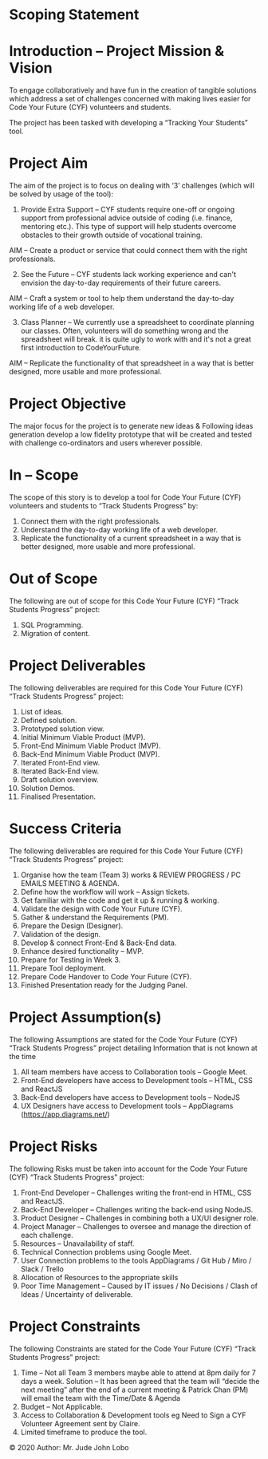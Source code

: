 # Scoping Statement

# Introduction – Project Mission & Vision

To engage collaboratively and have fun in the creation of tangible solutions which address a set of challenges concerned with making lives easier for Code Your Future (CYF) volunteers and students.

The project has been tasked with developing a “Tracking Your Students” tool.

# Project Aim

The aim of the project is to focus on dealing with ‘3’ challenges (which will be solved by usage of the tool):

1. Provide Extra Support – CYF students require one-off or ongoing support from professional advice outside of coding (i.e. finance, mentoring etc.). This type of support will help students overcome obstacles to their growth outside of vocational training.

AIM – Create a product or service that could connect them with the right professionals.

2. See the Future – CYF students lack working experience and can't envision the day-to-day requirements of their future careers.

AIM – Craft a system or tool to help them understand the day-to-day working life of a web developer.

3. Class Planner – We currently use a spreadsheet to coordinate planning our classes. Often, volunteers will do something wrong and the spreadsheet will break. it is quite ugly to work with and it's not a great first introduction to CodeYourFuture.

AIM – Replicate the functionality of that spreadsheet in a way that is better designed, more usable and more professional.

# Project Objective

The major focus for the project is to generate new ideas & Following ideas generation develop a low fidelity prototype that will be created and tested with challenge co-ordinators and users wherever possible.

# In – Scope

The scope of this story is to develop a tool for Code Your Future (CYF) volunteers and students to “Track Students Progress” by:

1. Connect them with the right professionals.
2. Understand the day-to-day working life of a web developer.
3. Replicate the functionality of a current spreadsheet in a way that is better designed, more usable and more professional.

# Out of Scope

The following are out of scope for this Code Your Future (CYF) “Track Students Progress” project:

1. SQL Programming.
2. Migration of content.

# Project Deliverables

The following deliverables are required for this Code Your Future (CYF) “Track Students Progress” project:

1. List of ideas.
2. Defined solution.
3. Prototyped solution view.
4. Initial Minimum Viable Product (MVP).
5. Front-End Minimum Viable Product (MVP).
6. Back-End Minimum Viable Product (MVP).
7. Iterated Front-End view.
8. Iterated Back-End view.
9. Draft solution overview.
10. Solution Demos.
11. Finalised Presentation.

# Success Criteria

The following deliverables are required for this Code Your Future (CYF) “Track Students Progress” project:

1. Organise how the team (Team 3) works & REVIEW PROGRESS / PC EMAILS MEETING & AGENDA.
2. Define how the workflow will work – Assign tickets.
3. Get familiar with the code and get it up & running & working.
4. Validate the design with Code Your Future (CYF).
5. Gather & understand the Requirements (PM).
6. Prepare the Design (Designer).
7. Validation of the design.
8. Develop & connect Front-End & Back-End data.
9. Enhance desired functionality – MVP.
10. Prepare for Testing in Week 3.
11. Prepare Tool deployment.
12. Prepare Code Handover to Code Your Future (CYF).
13. Finished Presentation ready for the Judging Panel.

# Project Assumption(s)

The following Assumptions are stated for the Code Your Future (CYF) “Track Students Progress” project detailing Information that is not known at the time

1. All team members have access to Collaboration tools – Google Meet.
2. Front-End developers have access to Development tools – HTML, CSS and ReactJS
3. Back-End developers have access to Development tools – NodeJS
4. UX Designers have access to Development tools – AppDiagrams (https://app.diagrams.net/)

# Project Risks

The following Risks must be taken into account for the Code Your Future (CYF) “Track Students Progress” project:

1. Front-End Developer – Challenges writing the front-end in HTML, CSS and ReactJS.
2. Back-End Developer – Challenges writing the back-end using NodeJS.
3. Product Designer – Challenges in combining both a UX/UI designer role.
4. Project Manager – Challenges to oversee and manage the direction of each challenge.
5. Resources – Unavailability of staff.
6. Technical Connection problems using Google Meet.
7. User Connection problems to the tools AppDiagrams / Git Hub / Miro / Slack / Trello
8. Allocation of Resources to the appropriate skills
9. Poor Time Management – Caused by IT issues / No Decisions / Clash of Ideas / Uncertainty of deliverable.

# Project Constraints

The following Constraints are stated for the Code Your Future (CYF) “Track Students Progress” project:

1. Time – Not all Team 3 members maybe able to attend at 8pm daily for 7 days a week.
Solution – It has been agreed that the team will “decide the next meeting” after the end of a current meeting & Patrick Chan (PM) will email the team with the Time/Date & Agenda
2. Budget – Not Applicable.
3. Access to Collaboration & Development tools eg Need to Sign a CYF Volunteer Agreement sent by Claire.
4. Limited timeframe to produce the tool.

© 2020 Author: Mr. Jude John Lobo
